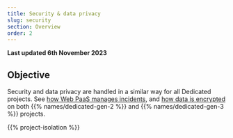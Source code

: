 ```yaml
---
title: Security & data privacy
slug: security
section: Overview
order: 2
---
```


**Last updated 6th November 2023**



## Objective  

Security and data privacy are handled in a similar way for all Dedicated projects.
See [how Web PaaS manages incidents](../../dedicated-gen-3/security.md#security-incident-handling-procedure),
and [how data is encrypted](../../dedicated-gen-3/security.md#encryption)
on both {{% names/dedicated-gen-2 %}} and {{% names/dedicated-gen-3 %}} projects.

{{% project-isolation %}}
